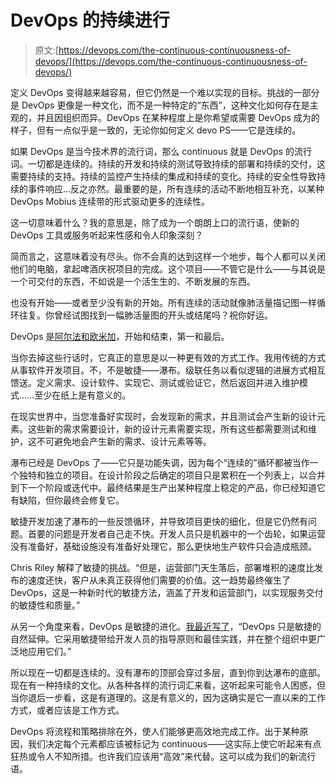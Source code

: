 # DevOps 的持续进行

> 原文:[https://devops.com/the-continuous-continuousness-of-devops/](https://devops.com/the-continuous-continuousness-of-devops/)

定义 DevOps 变得越来越容易，但它仍然是一个难以实现的目标。挑战的一部分是 DevOps 更像是一种文化，而不是一种特定的“东西”，这种文化如何存在是主观的，并且因组织而异。DevOps 在某种程度上是你希望或需要 DevOps 成为的样子，但有一点似乎是一致的，无论你如何定义 devo PS——它是连续的。

如果 DevOps 是当今技术界的流行词，那么 continuous 就是 DevOps 的流行词。一切都是连续的。持续的开发和持续的测试导致持续的部署和持续的交付，这需要持续的支持。持续的监控产生持续的集成和持续的变化。持续的安全性导致持续的事件响应…反之亦然。最重要的是，所有连续的活动不断地相互补充，以某种 DevOps Mobius 连续带的形式驱动更多的连续性。

这一切意味着什么？我的意思是，除了成为一个朗朗上口的流行语，使新的 DevOps 工具或服务听起来性感和令人印象深刻？

简而言之，这意味着没有尽头。你不会真的达到这样一个地步，每个人都可以关闭他们的电脑，拿起啤酒庆祝项目的完成。这个项目——不管它是什么——与其说是一个可交付的东西，不如说是一个活生生的、不断发展的东西。

也没有开始——或者至少没有新的开始。所有连续的活动就像肺活量描记图一样循环往复。你曾经试图找到一幅肺活量图的开头或结尾吗？祝你好运。

DevOps 是[阿尔法和欧米加](https://devops.com/features/devops-like-fitness-religion/)，开始和结束，第一和最后。

当你去掉这些行话时，它真正的意思是以一种更有效的方式工作。我用传统的方式从事软件开发项目。不，不是敏捷——瀑布。级联任务以看似逻辑的进展方式相互馈送。定义需求、设计软件、实现它、测试或验证它，然后返回并进入维护模式……至少在纸上是有意义的。

在现实世界中，当您准备好实现时，会发现新的需求，并且测试会产生新的设计元素。这些新的需求需要设计，新的设计元素需要实现，所有这些都需要测试和维护，这不可避免地会产生新的需求、设计元素等等。

瀑布已经是 DevOps 了——它只是功能失调，因为每个“连续的”循环都被当作一个独特和独立的项目。在设计阶段之后确定的项目只是累积在一个列表上，以合并到下一个阶段或迭代中。最终结果是生产出某种程度上稳定的产品，你已经知道它有缺陷，但你最终会修复它。

敏捷开发加速了瀑布的一些反馈循环，并导致项目更快的细化，但是它仍然有问题。首要的问题是开发者自己走不快。开发人员只是机器中的一个齿轮，如果运营没有准备好，基础设施没有准备好处理它，那么更快地生产软件只会造成瓶颈。

Chris Riley 解释了敏捷的挑战。“但是，运营部门天生落后，部署堆积的速度比发布的速度还快，客户从未真正获得他们需要的价值。这一趋势最终催生了 DevOps，这是一种新时代的敏捷方法，涵盖了开发和运营部门，以实现服务交付的敏捷性和质量。”

从另一个角度来看，DevOps 是敏捷的进化。[我最近写了](https://devops.com/blogs/devops-is-agile-for-the-rest-of-the-company/)，“DevOps 只是敏捷的自然延伸。它采用敏捷带给开发人员的指导原则和最佳实践，并在整个组织中更广泛地应用它们。”

所以现在一切都是连续的。没有瀑布的顶部会穿过多层，直到你到达瀑布的底部。现在有一种持续的文化。从各种各样的流行词汇来看，这听起来可能令人困惑，但当你退后一步看，这是有道理的。这是有意义的，因为这确实是它一直以来的工作方式，或者应该是工作方式。

DevOps 将流程和策略排除在外，使人们能够更高效地完成工作。出于某种原因，我们决定每个元素都应该被标记为 continuous——这实际上使它听起来有点狂热或令人不知所措。也许我们应该用“高效”来代替。这可以成为我们的新流行语。